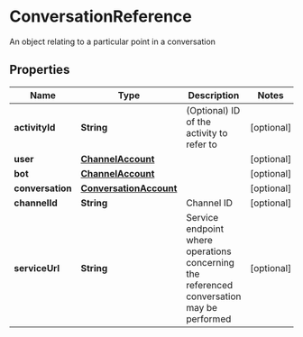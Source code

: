 

# ConversationReference

An object relating to a particular point in a conversation

## Properties

| Name | Type | Description | Notes |
|------------ | ------------- | ------------- | -------------|
|**activityId** | **String** | (Optional) ID of the activity to refer to |  [optional] |
|**user** | [**ChannelAccount**](ChannelAccount.md) |  |  [optional] |
|**bot** | [**ChannelAccount**](ChannelAccount.md) |  |  [optional] |
|**conversation** | [**ConversationAccount**](ConversationAccount.md) |  |  [optional] |
|**channelId** | **String** | Channel ID |  [optional] |
|**serviceUrl** | **String** | Service endpoint where operations concerning the referenced conversation may be performed |  [optional] |



